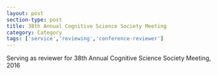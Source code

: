 ```yaml
---
layout: post
section-type: post
title: 38th Annual Cognitive Science Society Meeting
category: Category
tags: ['service','reviewing','conference-reviewer']
---
```

Serving as reviewer for 38th Annual Cognitive Science Society Meeting, 2016

